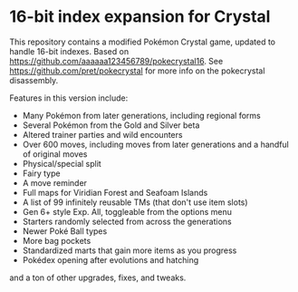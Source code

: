 # 16-bit index expansion for Crystal

This repository contains a modified Pokémon Crystal game, updated to handle 16-bit indexes. Based on https://github.com/aaaaaa123456789/pokecrystal16. See https://github.com/pret/pokecrystal for more info on the pokecrystal disassembly.

Features in this version include:
- Many Pokémon from later generations, including regional forms
- Several Pokémon from the Gold and Silver beta
- Altered trainer parties and wild encounters
- Over 600 moves, including moves from later generations and a handful of original moves
- Physical/special split
- Fairy type
- A move reminder
- Full maps for Viridian Forest and Seafoam Islands
- A list of 99 infinitely reusable TMs (that don't use item slots)
- Gen 6+ style Exp. All, toggleable from the options menu
- Starters randomly selected from across the generations
- Newer Poké Ball types
- More bag pockets
- Standardized marts that gain more items as you progress
- Pokédex opening after evolutions and hatching

and a ton of other upgrades, fixes, and tweaks.

[compare]: https://github.com/aaaaaa123456789/pokecrystal16/compare
[pokecrystal]: https://github.com/pret/pokecrystal/
[wiki]: https://github.com/aaaaaa123456789/pokecrystal16/wiki
